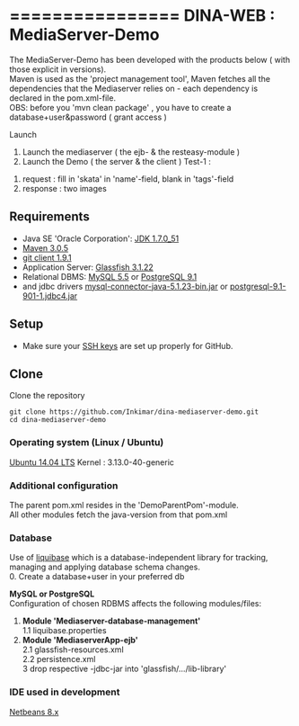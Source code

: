 ================
DINA-WEB : MediaServer-Demo
============

The MediaServer-Demo has been developed with the products below ( with those explicit in  versions).<br/>
Maven is used as the 'project management tool', Maven fetches all the dependencies that the Mediaserver relies on - each dependency is declared in the pom.xml-file.<br/>
OBS: before you 'mvn clean package' , you have to create a database+user&password ( grant access ) <br/>

Launch<br/>
1) Launch the mediaserver ( the ejb- & the resteasy-module )
2) Launch the Demo ( the server & the client )
Test-1 : 
1. request : fill in 'skata' in 'name'-field, blank in 'tags'-field
2. response : two images

## Requirements
* Java SE 'Oracle Corporation': [JDK 1.7.0_51](http://www.oracle.com/technetwork/java/javase/downloads/jdk7-downloads-1880260.html)
* [Maven 3.0.5](http://maven.apache.org/download.cgi)
* [git client 1.9.1](http://git-scm.com/downloads)
* Application Server: [Glassfish 3.1.22](https://glassfish.java.net/downloads/3.1.2.2-final.html)
* Relational DBMS: [MySQL 5.5](http://dev.mysql.com/downloads/mysql/) or [PostgreSQL 9.1](http://www.postgresql.org/download/)
* and jdbc drivers [mysql-connector-java-5.1.23-bin.jar]() or [postgresql-9.1-901-1.jdbc4.jar]()

## Setup
* Make sure your [SSH
keys](https://help.github.com/articles/generating-ssh-keys) are set up
properly for GitHub.

## Clone
Clone the repository
```console
git clone https://github.com/Inkimar/dina-mediaserver-demo.git
cd dina-mediaserver-demo
```

### Operating system (Linux / Ubuntu)
[Ubuntu 14.04 LTS](http://www.ubuntu.com/download/desktop)
Kernel : 3.13.0-40-generic

### Additional configuration
The parent pom.xml resides in the 'DemoParentPom'-module. <br/>
All other modules fetch the java-version from that pom.xml


### Database
Use of [liquibase](http://www.liquibase.org/) which is a database-independent library for tracking, managing and applying database schema changes. <br/>
0. Create a database+user in your preferred db <br/>

<b>MySQL or PostgreSQL</b> <br/>
Configuration of chosen RDBMS affects the following modules/files: <br/>
1. <b>Module 'Mediaserver-database-management'</b> <br/>
1.1 liquibase.properties <br/>
2. <b>Module 'MediaserverApp-ejb'</b> <br/>
2.1 glassfish-resources.xml <br/>
2.2 persistence.xml <br/>
3 drop respective <database>-jdbc-jar into 'glassfish/.../lib-library' 




### IDE used in development
[Netbeans 8.x](https://netbeans.org/downloads/) 
